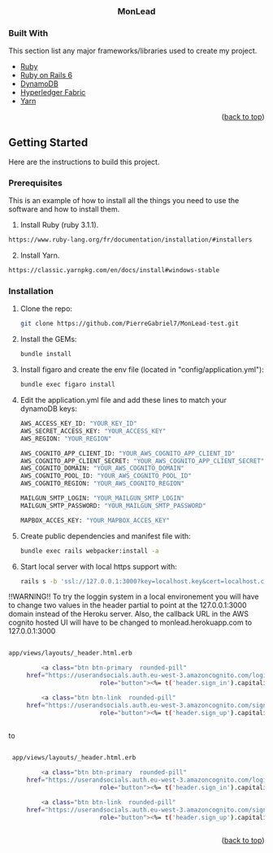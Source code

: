 <!-- PROJECT LOGO -->

  <h3 align="center">MonLead</h3>

### Built With

This section list any major frameworks/libraries used to create my project. 

- [Ruby](https://www.ruby-lang.org/)
- [Ruby on Rails 6](https://rubyonrails.org/)
- [DynamoDB](https://aws.amazon.com/dynamodb/)
- [Hyperledger Fabric](https://www.hyperledger.org/use/fabric)
- [Yarn](https://classic.yarnpkg.com/en/)



<p align="right">(<a href="#top">back to top</a>)</p>

<!-- GETTING STARTED -->

## Getting Started

Here are the instructions to build this project.

### Prerequisites

This is an example of how to install all the things you need to use the software and how to install them.

1. Install Ruby (ruby 3.1.1).

  ```sh
  https://www.ruby-lang.org/fr/documentation/installation/#installers
  ```
  
2. Install Yarn.

  ```sh
  https://classic.yarnpkg.com/en/docs/install#windows-stable
  ```

 

### Installation

1. Clone the repo:
   ```sh
   git clone https://github.com/PierreGabriel7/MonLead-test.git
   ```
2. Install the GEMs:

   ```sh
   bundle install
   ```

3. Install figaro and create the env file (located in "config/application.yml"):

   ```sh
   bundle exec figaro install
   ```

4. Edit the application.yml file and add these lines to match your dynamoDB keys:

   ```sh
   AWS_ACCESS_KEY_ID: "YOUR_KEY_ID"
   AWS_SECRET_ACCESS_KEY: "YOUR_ACCESS_KEY"
   AWS_REGION: "YOUR_REGION"
   
   AWS_COGNITO_APP_CLIENT_ID: "YOUR_AWS_COGNITO_APP_CLIENT_ID"
   AWS_COGNITO_APP_CLIENT_SECRET: "YOUR_AWS_COGNITO_APP_CLIENT_SECRET"
   AWS_COGNITO_DOMAIN: "YOUR_AWS_COGNITO_DOMAIN"
   AWS_COGNITO_POOL_ID: "YOUR_AWS_COGNITO_POOL_ID"
   AWS_COGNITO_REGION: "YOUR_AWS_COGNITO_REGION"
   
   MAILGUN_SMTP_LOGIN: "YOUR_MAILGUN_SMTP_LOGIN"
   MAILGUN_SMTP_PASSWORD: "YOUR_MAILGUN_SMTP_PASSWORD"
   
   MAPBOX_ACCES_KEY: "YOUR_MAPBOX_ACCES_KEY"


   ```
   
5. Create public dependencies and manifest file with:

   ```sh
   bundle exec rails webpacker:install -a
   ```

6. Start local server with local https support with:

   ```sh
   rails s -b 'ssl://127.0.0.1:3000?key=localhost.key&cert=localhost.crt'
   ```
   
 !!WARNING!! To try the loggin system in a local environement you will have to change two values in the header partial to point at the 127.0.0.1:3000 domain instead of the Heroku server. Also, the callback URL in the AWS cognito hosted UI will have to be changed to monlead.herokuapp.com to 127.0.0.1:3000
 
   ```sh
  
   app/views/layouts/_header.html.erb

            <a class="btn btn-primary  rounded-pill"
		href="https://userandsocials.auth.eu-west-3.amazoncognito.com/login?response_type=code&client_id=1vibkotm8fqugn9v086iltn8a5&redirect_uri=https://monlead.herokuapp.com/auth/sign_in"
							role="button"><%= t('header.sign_in').capitalize %></a>

            <a class="btn btn-link  rounded-pill"
		href="https://userandsocials.auth.eu-west-3.amazoncognito.com/signup?response_type=code&client_id=1vibkotm8fqugn9v086iltn8a5&redirect_uri=https://monlead.herokuapp.com/auth/sign_in"
							role="button"><%= t('header.sign_up').capitalize %></a>
							
   ```
   
   to
   
   
   ```sh
   
   	app/views/layouts/_header.html.erb

            <a class="btn btn-primary  rounded-pill"
		href="https://userandsocials.auth.eu-west-3.amazoncognito.com/login?response_type=code&client_id=1vibkotm8fqugn9v086iltn8a5&redirect_uri=https://127.0.0.1:3000/auth/sign_in"
							role="button"><%= t('header.sign_in').capitalize %></a>

            <a class="btn btn-link  rounded-pill"
		href="https://userandsocials.auth.eu-west-3.amazoncognito.com/signup?response_type=code&client_id=1vibkotm8fqugn9v086iltn8a5&redirect_uri=https://127.0.0.1:3000/auth/sign_in"
							role="button"><%= t('header.sign_up').capitalize %></a>
							
   ```

<p align="right">(<a href="#top">back to top</a>)</p>
